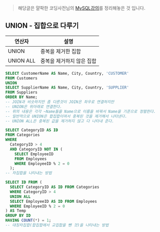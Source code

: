 >해당글은 얄팍한 코딩사전님의 [MySQL강의](https://www.youtube.com/watch?v=dgpBXNa9vJc&t=1578s)를 정리해놓은 것 입니다.

## UNION - 집합으로 다루기
|연산자|설명|
|--|--|
|UNION|중복을 제거한 집합
|UNION ALL|중복을 제거하지 않은 집합|

```sql
SELECT CustomerName AS Name, City, Country, 'CUSTOMER'
FROM Customers
UNION
SELECT SupplierName AS Name, City, Country, 'SUPPLIER'
FROM Suppliers
ORDER BY Name;
-- JOIN과 비슷하지만 좀 다른것이 JOIN은 좌우로 연결하지만
-- UNION은 위아래로 연결한다.
-- 위의 내용은 각각 ~Name들을 Name으로 이름을 바꿔서 Name을 기준으로 정렬한다.
-- 일반적으로 UNION은 합집합이여서 중복된 것을 제거해서 나타낸다.
-- UNION ALL은 중복된 값을 제거하지 않고 다 나타내 준다.

SELECT CategoryID AS ID
FROM Categories
WHERE 
  CategoryID > 4
  AND CategoryID NOT IN (
    SELECT EmployeeID
    FROM Employees
    WHERE EmployeeID % 2 = 0
  );
-- 차집합을 나타내는 방법

SELECT ID FROM (
  SELECT CategoryID AS ID FROM Categories
  WHERE CategoryID > 4
  UNION ALL
  SELECT EmployeeID AS ID FROM Employees
  WHERE EmployeeID % 2 = 0
) AS Temp 
GROUP BY ID 
HAVING COUNT(*) = 1;
-- 대칭차집합(합집합에서 교집합을 뺀 것)을 나타내는 방법
```
